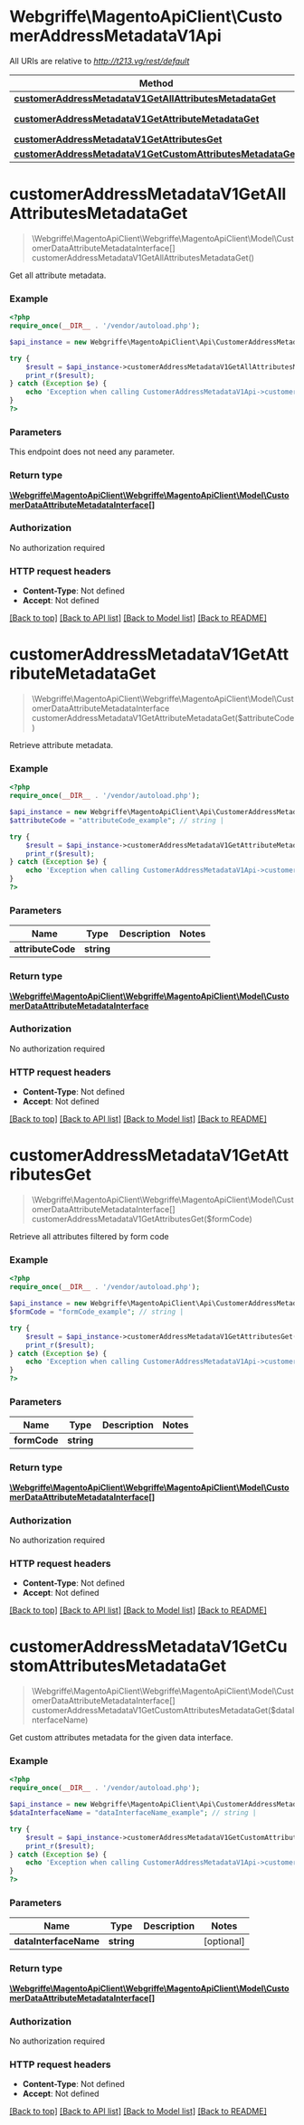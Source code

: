 # Webgriffe\MagentoApiClient\CustomerAddressMetadataV1Api

All URIs are relative to *http://t213.vg/rest/default*

Method | HTTP request | Description
------------- | ------------- | -------------
[**customerAddressMetadataV1GetAllAttributesMetadataGet**](CustomerAddressMetadataV1Api.md#customerAddressMetadataV1GetAllAttributesMetadataGet) | **GET** /V1/attributeMetadata/customerAddress | 
[**customerAddressMetadataV1GetAttributeMetadataGet**](CustomerAddressMetadataV1Api.md#customerAddressMetadataV1GetAttributeMetadataGet) | **GET** /V1/attributeMetadata/customerAddress/attribute/{attributeCode} | 
[**customerAddressMetadataV1GetAttributesGet**](CustomerAddressMetadataV1Api.md#customerAddressMetadataV1GetAttributesGet) | **GET** /V1/attributeMetadata/customerAddress/form/{formCode} | 
[**customerAddressMetadataV1GetCustomAttributesMetadataGet**](CustomerAddressMetadataV1Api.md#customerAddressMetadataV1GetCustomAttributesMetadataGet) | **GET** /V1/attributeMetadata/customerAddress/custom | 


# **customerAddressMetadataV1GetAllAttributesMetadataGet**
> \Webgriffe\MagentoApiClient\Webgriffe\MagentoApiClient\Model\CustomerDataAttributeMetadataInterface[] customerAddressMetadataV1GetAllAttributesMetadataGet()



Get all attribute metadata.

### Example
```php
<?php
require_once(__DIR__ . '/vendor/autoload.php');

$api_instance = new Webgriffe\MagentoApiClient\Api\CustomerAddressMetadataV1Api();

try {
    $result = $api_instance->customerAddressMetadataV1GetAllAttributesMetadataGet();
    print_r($result);
} catch (Exception $e) {
    echo 'Exception when calling CustomerAddressMetadataV1Api->customerAddressMetadataV1GetAllAttributesMetadataGet: ', $e->getMessage(), PHP_EOL;
}
?>
```

### Parameters
This endpoint does not need any parameter.

### Return type

[**\Webgriffe\MagentoApiClient\Webgriffe\MagentoApiClient\Model\CustomerDataAttributeMetadataInterface[]**](../Model/CustomerDataAttributeMetadataInterface.md)

### Authorization

No authorization required

### HTTP request headers

 - **Content-Type**: Not defined
 - **Accept**: Not defined

[[Back to top]](#) [[Back to API list]](../../README.md#documentation-for-api-endpoints) [[Back to Model list]](../../README.md#documentation-for-models) [[Back to README]](../../README.md)

# **customerAddressMetadataV1GetAttributeMetadataGet**
> \Webgriffe\MagentoApiClient\Webgriffe\MagentoApiClient\Model\CustomerDataAttributeMetadataInterface customerAddressMetadataV1GetAttributeMetadataGet($attributeCode)



Retrieve attribute metadata.

### Example
```php
<?php
require_once(__DIR__ . '/vendor/autoload.php');

$api_instance = new Webgriffe\MagentoApiClient\Api\CustomerAddressMetadataV1Api();
$attributeCode = "attributeCode_example"; // string | 

try {
    $result = $api_instance->customerAddressMetadataV1GetAttributeMetadataGet($attributeCode);
    print_r($result);
} catch (Exception $e) {
    echo 'Exception when calling CustomerAddressMetadataV1Api->customerAddressMetadataV1GetAttributeMetadataGet: ', $e->getMessage(), PHP_EOL;
}
?>
```

### Parameters

Name | Type | Description  | Notes
------------- | ------------- | ------------- | -------------
 **attributeCode** | **string**|  |

### Return type

[**\Webgriffe\MagentoApiClient\Webgriffe\MagentoApiClient\Model\CustomerDataAttributeMetadataInterface**](../Model/CustomerDataAttributeMetadataInterface.md)

### Authorization

No authorization required

### HTTP request headers

 - **Content-Type**: Not defined
 - **Accept**: Not defined

[[Back to top]](#) [[Back to API list]](../../README.md#documentation-for-api-endpoints) [[Back to Model list]](../../README.md#documentation-for-models) [[Back to README]](../../README.md)

# **customerAddressMetadataV1GetAttributesGet**
> \Webgriffe\MagentoApiClient\Webgriffe\MagentoApiClient\Model\CustomerDataAttributeMetadataInterface[] customerAddressMetadataV1GetAttributesGet($formCode)



Retrieve all attributes filtered by form code

### Example
```php
<?php
require_once(__DIR__ . '/vendor/autoload.php');

$api_instance = new Webgriffe\MagentoApiClient\Api\CustomerAddressMetadataV1Api();
$formCode = "formCode_example"; // string | 

try {
    $result = $api_instance->customerAddressMetadataV1GetAttributesGet($formCode);
    print_r($result);
} catch (Exception $e) {
    echo 'Exception when calling CustomerAddressMetadataV1Api->customerAddressMetadataV1GetAttributesGet: ', $e->getMessage(), PHP_EOL;
}
?>
```

### Parameters

Name | Type | Description  | Notes
------------- | ------------- | ------------- | -------------
 **formCode** | **string**|  |

### Return type

[**\Webgriffe\MagentoApiClient\Webgriffe\MagentoApiClient\Model\CustomerDataAttributeMetadataInterface[]**](../Model/CustomerDataAttributeMetadataInterface.md)

### Authorization

No authorization required

### HTTP request headers

 - **Content-Type**: Not defined
 - **Accept**: Not defined

[[Back to top]](#) [[Back to API list]](../../README.md#documentation-for-api-endpoints) [[Back to Model list]](../../README.md#documentation-for-models) [[Back to README]](../../README.md)

# **customerAddressMetadataV1GetCustomAttributesMetadataGet**
> \Webgriffe\MagentoApiClient\Webgriffe\MagentoApiClient\Model\CustomerDataAttributeMetadataInterface[] customerAddressMetadataV1GetCustomAttributesMetadataGet($dataInterfaceName)



Get custom attributes metadata for the given data interface.

### Example
```php
<?php
require_once(__DIR__ . '/vendor/autoload.php');

$api_instance = new Webgriffe\MagentoApiClient\Api\CustomerAddressMetadataV1Api();
$dataInterfaceName = "dataInterfaceName_example"; // string | 

try {
    $result = $api_instance->customerAddressMetadataV1GetCustomAttributesMetadataGet($dataInterfaceName);
    print_r($result);
} catch (Exception $e) {
    echo 'Exception when calling CustomerAddressMetadataV1Api->customerAddressMetadataV1GetCustomAttributesMetadataGet: ', $e->getMessage(), PHP_EOL;
}
?>
```

### Parameters

Name | Type | Description  | Notes
------------- | ------------- | ------------- | -------------
 **dataInterfaceName** | **string**|  | [optional]

### Return type

[**\Webgriffe\MagentoApiClient\Webgriffe\MagentoApiClient\Model\CustomerDataAttributeMetadataInterface[]**](../Model/CustomerDataAttributeMetadataInterface.md)

### Authorization

No authorization required

### HTTP request headers

 - **Content-Type**: Not defined
 - **Accept**: Not defined

[[Back to top]](#) [[Back to API list]](../../README.md#documentation-for-api-endpoints) [[Back to Model list]](../../README.md#documentation-for-models) [[Back to README]](../../README.md)

